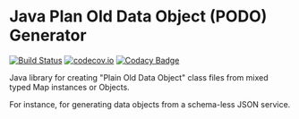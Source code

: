 # Java Plan Old Data Object (PODO) Generator

[![Build Status](https://travis-ci.org/jbuncle/podo-generator.svg?branch=master)](https://travis-ci.org/jbuncle/podo-generator)
[![codecov.io](https://codecov.io/github/jbuncle/podo-generator/coverage.svg?branch=master)](https://codecov.io/github/jbuncle/podo-generator?branch=master)
[![Codacy Badge](https://api.codacy.com/project/badge/Grade/9c2a9c7bfc2740478541860a2a678226)](https://www.codacy.com/app/jbuncle/podo-generator?utm_source=github.com&amp;utm_medium=referral&amp;utm_content=jbuncle/podo-generator&amp;utm_campaign=Badge_Grade)

Java library for creating "Plain Old Data Object" class files from mixed typed
Map instances or Objects.

For instance, for generating data objects from a schema-less JSON service.
